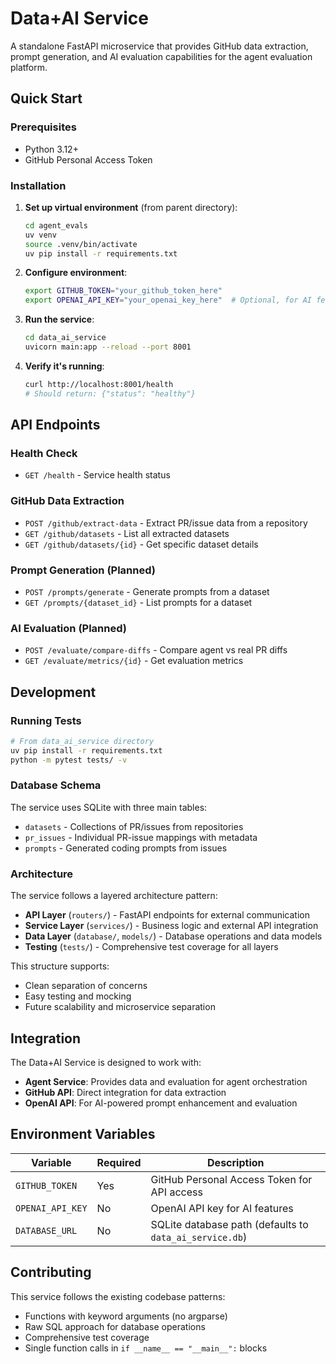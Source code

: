# Data+AI Service

A standalone FastAPI microservice that provides GitHub data extraction, prompt generation, and AI evaluation capabilities for the agent evaluation platform.

## Quick Start

### Prerequisites
- Python 3.12+
- GitHub Personal Access Token

### Installation

1. **Set up virtual environment** (from parent directory):
   ```bash
   cd agent_evals
   uv venv
   source .venv/bin/activate
   uv pip install -r requirements.txt
   ```

2. **Configure environment**:
   ```bash
   export GITHUB_TOKEN="your_github_token_here"
   export OPENAI_API_KEY="your_openai_key_here"  # Optional, for AI features
   ```

3. **Run the service**:
   ```bash
   cd data_ai_service
   uvicorn main:app --reload --port 8001
   ```

4. **Verify it's running**:
   ```bash
   curl http://localhost:8001/health
   # Should return: {"status": "healthy"}
   ```

## API Endpoints

### Health Check
- `GET /health` - Service health status

### GitHub Data Extraction
- `POST /github/extract-data` - Extract PR/issue data from a repository
- `GET /github/datasets` - List all extracted datasets
- `GET /github/datasets/{id}` - Get specific dataset details

### Prompt Generation (Planned)
- `POST /prompts/generate` - Generate prompts from a dataset
- `GET /prompts/{dataset_id}` - List prompts for a dataset

### AI Evaluation (Planned)
- `POST /evaluate/compare-diffs` - Compare agent vs real PR diffs
- `GET /evaluate/metrics/{id}` - Get evaluation metrics

## Development

### Running Tests
```bash
# From data_ai_service directory
uv pip install -r requirements.txt
python -m pytest tests/ -v
```

### Database Schema
The service uses SQLite with three main tables:
- `datasets` - Collections of PR/issues from repositories
- `pr_issues` - Individual PR-issue mappings with metadata
- `prompts` - Generated coding prompts from issues

### Architecture

The service follows a layered architecture pattern:

- **API Layer** (`routers/`) - FastAPI endpoints for external communication
- **Service Layer** (`services/`) - Business logic and external API integration
- **Data Layer** (`database/`, `models/`) - Database operations and data models
- **Testing** (`tests/`) - Comprehensive test coverage for all layers

This structure supports:
- Clean separation of concerns
- Easy testing and mocking
- Future scalability and microservice separation

## Integration

The Data+AI Service is designed to work with:
- **Agent Service**: Provides data and evaluation for agent orchestration
- **GitHub API**: Direct integration for data extraction
- **OpenAI API**: For AI-powered prompt enhancement and evaluation


## Environment Variables

| Variable | Required | Description |
|----------|----------|-------------|
| `GITHUB_TOKEN` | Yes | GitHub Personal Access Token for API access |
| `OPENAI_API_KEY` | No | OpenAI API key for AI features |
| `DATABASE_URL` | No | SQLite database path (defaults to `data_ai_service.db`) |

## Contributing

This service follows the existing codebase patterns:
- Functions with keyword arguments (no argparse)
- Raw SQL approach for database operations
- Comprehensive test coverage
- Single function calls in `if __name__ == "__main__":` blocks
